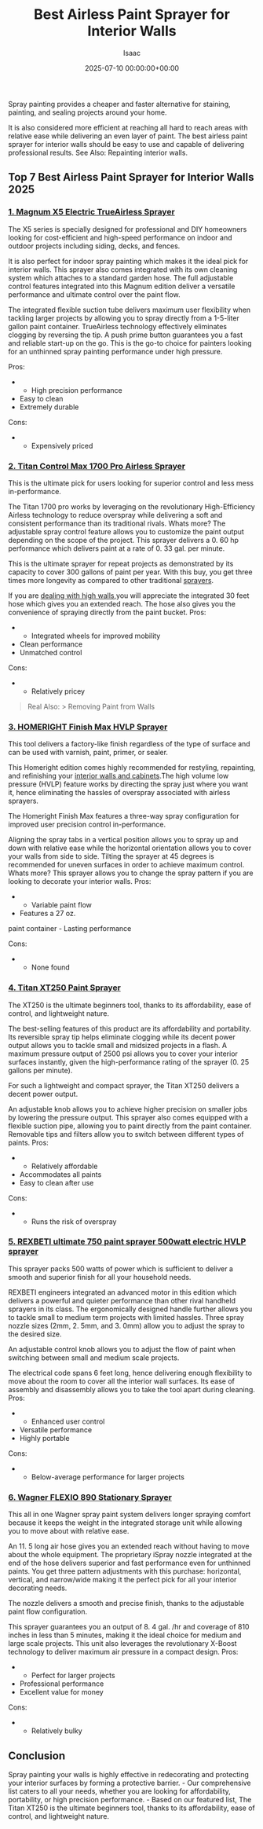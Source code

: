 ﻿---
title: Best Airless Paint Sprayer for Interior Walls
description: Spray painting provides a cheaper and faster alternative for staining, painting, and sealing projects around your home. It is also considered more efficient...
slug: /best-airless-paint-sprayer-for-interior-walls/
date: 2025-07-10 00:00:00+00:00
lastmod: 2025-07-10 00:00:00+03:00
author: Isaac
categories:
- Sprayers
tags:
- sprayers
- best
- airle
layout: post
---

Spray painting provides a cheaper and faster alternative for staining, painting, and sealing projects around your home.

It is also considered more efficient at reaching all hard to reach areas with relative ease while delivering an even layer of paint. The best airless paint sprayer for interior walls should be easy to use and capable of delivering professional results. See Also: Repainting interior walls.

## Top 7 Best Airless Paint Sprayer for Interior Walls 2025

###  [1. Magnum X5 Electric TrueAirless Sprayer](https://www.amazon.com/dp/B0026SR0FW/?tag=p-policy-20)

The X5 series is specially designed for professional and DIY homeowners looking for cost-efficient and high-speed performance on indoor and outdoor projects including siding, decks, and fences.

It is also perfect for indoor spray painting which makes it the ideal pick for interior walls. This sprayer also comes integrated with its own cleaning system which attaches to a standard garden hose. The full adjustable control features integrated into this Magnum edition deliver a versatile performance and ultimate control over the paint flow.

The integrated flexible suction tube delivers maximum user flexibility when tackling larger projects by allowing you to spray directly from a 1-5-liter gallon paint container. TrueAirless technology effectively eliminates clogging by reversing the tip. A push prime button guarantees you a fast and reliable start-up on the go. This is the go-to choice for painters looking for an unthinned spray painting performance under high pressure.


Pros:
- - High precision performance
- Easy to clean
- Extremely durable



Cons:
- - Expensively priced



###  [2. Titan Control Max 1700 Pro Airless Sprayer](https://www.amazon.com/dp/B06X3YNP1N/?tag=p-policy-20)

This is the ultimate pick for users looking for superior control and less mess in-performance.

The Titan 1700 pro works by leveraging on the revolutionary High-Efficiency Airless technology to reduce overspray while delivering a soft and consistent performance than its traditional rivals. Whats more? The adjustable spray control feature allows you to customize the paint output depending on the scope of the project. This sprayer delivers a 0. 60 hp performance which delivers paint at a rate of 0. 33 gal. per minute.

This is the ultimate sprayer for repeat projects as demonstrated by its capacity to cover 300 gallons of paint per year. With this buy, you get three times more longevity as compared to other traditional [sprayers](https://pestpolicy.com/best-airless-paint-sprayer/).

If you are [dealing with high walls](https://pestpolicy.com/[best](https://pestpolicy.com/best-airless-paint-sprayer-under-300/)-paint-sprayer-for-exterior-walls/),you will appreciate the integrated 30 feet hose which gives you an extended reach. The hose also gives you the convenience of spraying directly from the paint bucket. 
Pros:
- - Integrated wheels for improved mobility
- Clean performance
- Unmatched control



Cons:
- - Relatively pricey


> Real Also: > Removing Paint from Walls

###  [3. HOMERIGHT Finish Max HVLP Sprayer](https://www.amazon.com/dp/B06XTJ3HBT/?tag=p-policy-20)

This tool delivers a factory-like finish regardless of the type of surface and can be used with varnish, paint, primer, or sealer.

This Homeright edition comes highly recommended for restyling, repainting, and refinishing your [interior walls and cabinets](https://pestpolicy.com/best-paint-sprayer-for-interior-walls/).The high volume low pressure (HVLP) feature works by directing the spray just where you want it, hence eliminating the hassles of overspray associated with airless sprayers.

The Homeright Finish Max features a three-way spray configuration for improved user precision control in-performance.

Aligning the spray tabs in a vertical position allows you to spray up and down with relative ease while the horizontal orientation allows you to cover your walls from side to side. Tilting the sprayer at 45 degrees is recommended for uneven surfaces in order to achieve maximum control. Whats more? This sprayer allows you to change the spray pattern if you are looking to decorate your interior walls. 
Pros:
- - Variable paint flow
- Features a 27 oz.


paint container - Lasting performance


Cons:
- - None found



###  [4. Titan XT250 Paint Sprayer](https://www.amazon.com/dp/B008G7SYHU/?tag=p-policy-20)

The XT250 is the ultimate beginners tool, thanks to its affordability, ease of control, and lightweight nature.

The best-selling features of this product are its affordability and portability. Its reversible spray tip helps eliminate clogging while its decent power output allows you to tackle small and midsized projects in a flash. A maximum pressure output of 2500 psi allows you to cover your interior surfaces instantly, given the high-performance rating of the sprayer (0. 25 gallons per minute).

For such a lightweight and compact sprayer, the Titan XT250 delivers a decent power output.

An adjustable knob allows you to achieve higher precision on smaller jobs by lowering the pressure output. This sprayer also comes equipped with a flexible suction pipe, allowing you to paint directly from the paint container. Removable tips and filters allow you to switch between different types of paints. 
Pros:
- - Relatively affordable
- Accommodates all paints
- Easy to clean after use



Cons:
- - Runs the risk of overspray



###  [5. REXBETI ultimate 750 paint sprayer 500watt electric HVLP sprayer](https://www.amazon.com/dp/B07DLR5FK2/?tag=p-policy-20)

This sprayer packs 500 watts of power which is sufficient to deliver a smooth and superior finish for all your household needs.

REXBETI engineers integrated an advanced motor in this edition which delivers a powerful and quieter performance than other rival handheld sprayers in its class. The ergonomically designed handle further allows you to tackle small to medium term projects with limited hassles. Three spray nozzle sizes (2mm, 2. 5mm, and 3. 0mm) allow you to adjust the spray to the desired size.

An adjustable control knob allows you to adjust the flow of paint when switching between small and medium scale projects.

The electrical code spans 6 feet long, hence delivering enough flexibility to move about the room to cover all the interior wall surfaces. Its ease of assembly and disassembly allows you to take the tool apart during cleaning. 
Pros:
- - Enhanced user control
- Versatile performance
- Highly portable



Cons:
- - Below-average performance for larger projects



###  [6. Wagner FLEXIO 890 Stationary Sprayer](https://www.amazon.com/dp/B00IA8EVIQ/?tag=p-policy-20)

This all in one Wagner spray paint system delivers longer spraying comfort because it keeps the weight in the integrated storage unit while allowing you to move about with relative ease.

An 11. 5 long air hose gives you an extended reach without having to move about the whole equipment. The proprietary iSpray nozzle integrated at the end of the hose delivers superior and fast performance even for unthinned paints. You get three pattern adjustments with this purchase: horizontal, vertical, and narrow/wide making it the perfect pick for all your interior decorating needs.

The nozzle delivers a smooth and precise finish, thanks to the adjustable paint flow configuration.

This sprayer guarantees you an output of 8. 4 gal. /hr and coverage of 810 inches in less than 5 minutes, making it the ideal choice for medium and large scale projects. This unit also leverages the revolutionary X-Boost technology to deliver maximum air pressure in a compact design. 
Pros:
- - Perfect for larger projects
- Professional performance
- Excellent value for money



Cons:
- - Relatively bulky



##  Conclusion

Spray painting your walls is highly effective in redecorating and protecting your interior surfaces by forming a protective barrier. - Our comprehensive list caters to all your needs, whether you are looking for affordability, portability, or high precision performance. - Based on our featured list, The Titan XT250 is the ultimate beginners tool, thanks to its affordability, ease of control, and lightweight nature.


